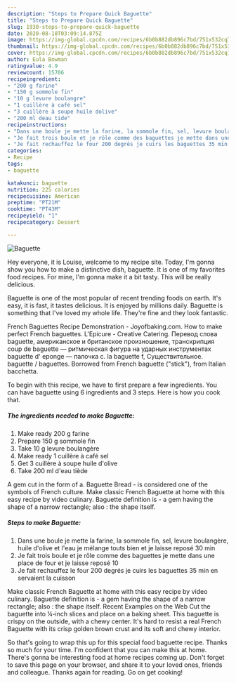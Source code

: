```yaml
---
description: "Steps to Prepare Quick Baguette"
title: "Steps to Prepare Quick Baguette"
slug: 1930-steps-to-prepare-quick-baguette
date: 2020-08-18T03:09:14.875Z
image: https://img-global.cpcdn.com/recipes/6b0b882db896c7bd/751x532cq70/baguette-photo-principale-de-la-recette.jpg
thumbnail: https://img-global.cpcdn.com/recipes/6b0b882db896c7bd/751x532cq70/baguette-photo-principale-de-la-recette.jpg
cover: https://img-global.cpcdn.com/recipes/6b0b882db896c7bd/751x532cq70/baguette-photo-principale-de-la-recette.jpg
author: Eula Bowman
ratingvalue: 4.9
reviewcount: 15706
recipeingredient:
- "200 g farine"
- "150 g sommole fin"
- "10 g levure boulangre"
- "1 cuillère à café sel"
- "3 cuillère à soupe huile dolive"
- "200 ml deau tide"
recipeinstructions:
- "Dans une boule je mette la farine, la sommole fin, sel, levure boulangère, huile d&#39;olive et l&#39;eau je mélange touts bien et je laisse reposé 30 min"
- "Je fait trois boule et je rôle comme des baguettes je mette dans une place de four et je laisse reposé 10"
- "Je fait rechauffez le four 200 degrés je cuirs les baguettes 35 min en servaient la cuisson"
categories:
- Recipe
tags:
- baguette

katakunci: baguette 
nutrition: 225 calories
recipecuisine: American
preptime: "PT21M"
cooktime: "PT43M"
recipeyield: "1"
recipecategory: Dessert

---
```



![Baguette](https://img-global.cpcdn.com/recipes/6b0b882db896c7bd/751x532cq70/baguette-photo-principale-de-la-recette.jpg)

Hey everyone, it is Louise, welcome to my recipe site. Today, I'm gonna show you how to make a distinctive dish, baguette. It is one of my favorites food recipes. For mine, I'm gonna make it a bit tasty. This will be really delicious.

Baguette is one of the most popular of recent trending foods on earth. It's easy, it is fast, it tastes delicious. It is enjoyed by millions daily. Baguette is something that I've loved my whole life. They're fine and they look fantastic.

French Baguettes Recipe Demonstration - Joyofbaking.com. How to make perfect French baguettes. L&#39;Epicure - Creative Catering. Перевод слова baguette, американское и британское произношение, транскрипция coup de baguette — ритмическая фигура на ударных инструментах baguette d&#39; eponge — палочка с. la baguette f, Существительное. baguette / baguettes. Borrowed from French baguette (&#34;stick&#34;), from Italian bacchetta.


To begin with this recipe, we have to first prepare a few ingredients. You can have baguette using 6 ingredients and 3 steps. Here is how you cook that.

<!--inarticleads1-->

##### The ingredients needed to make Baguette:

1. Make ready 200 g farine
1. Prepare 150 g sommole fin
1. Take 10 g levure boulangère
1. Make ready 1 cuillère à café sel
1. Get 3 cuillère à soupe huile d&#39;olive
1. Take 200 ml d&#39;eau tiède


A gem cut in the form of a. Baguette Bread - is considered one of the symbols of French culture. Make classic French Baguette at home with this easy recipe by video culinary. Baguette definition is - a gem having the shape of a narrow rectangle; also : the shape itself. 

<!--inarticleads2-->

##### Steps to make Baguette:

1. Dans une boule je mette la farine, la sommole fin, sel, levure boulangère, huile d&#39;olive et l&#39;eau je mélange touts bien et je laisse reposé 30 min
1. Je fait trois boule et je rôle comme des baguettes je mette dans une place de four et je laisse reposé 10
1. Je fait rechauffez le four 200 degrés je cuirs les baguettes 35 min en servaient la cuisson


Make classic French Baguette at home with this easy recipe by video culinary. Baguette definition is - a gem having the shape of a narrow rectangle; also : the shape itself. Recent Examples on the Web Cut the baguette into ¼-inch slices and place on a baking sheet. This baguette is crispy on the outside, with a chewy center. It&#39;s hard to resist a real French Baguette with its crisp golden brown crust and its soft and chewy interior. 

So that's going to wrap this up for this special food baguette recipe. Thanks so much for your time. I'm confident that you can make this at home. There's gonna be interesting food at home recipes coming up. Don't forget to save this page on your browser, and share it to your loved ones, friends and colleague. Thanks again for reading. Go on get cooking!
